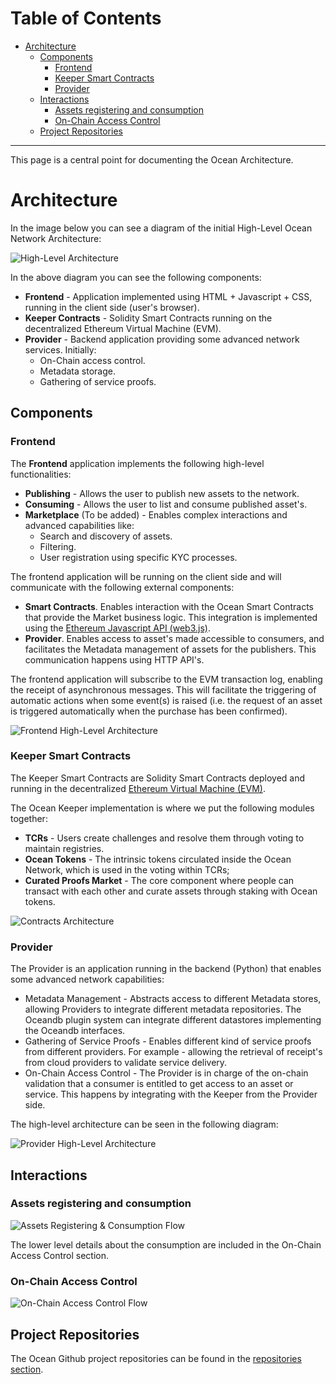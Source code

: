 
Table of Contents
=================

   * [Architecture](#architecture)
      * [Components](#components)
         * [Frontend](#frontend)
         * [Keeper Smart Contracts](#keeper-smart-contracts)
         * [Provider](#provider)
      * [Interactions](#interactions)
         * [Assets registering and consumption](#assets-registering-and-consumption)
         * [On-Chain Access Control](#on-chain-access-control)
      * [Project Repositories](#project-repositories)


---


This page is a central point for documenting the Ocean Architecture.

# Architecture

In the image below you can see a diagram of the initial High-Level Ocean Network Architecture:

![High-Level Architecture](architecture/img/high-level-architecture.png)

In the above diagram you can see the following components:

- **Frontend** - Application implemented using HTML + Javascript + CSS, running in the client side (user's browser).
- **Keeper Contracts** - Solidity Smart Contracts running on the decentralized Ethereum Virtual Machine (EVM).
- **Provider** - Backend application providing some advanced network services. Initially:
  - On-Chain access control.
  - Metadata storage.
  - Gathering of service proofs.


## Components

### Frontend

The **Frontend** application implements the following high-level functionalities:

- **Publishing** - Allows the user to publish new assets to the network.
- **Consuming** - Allows the user to list and consume published asset's.
- **Marketplace** (To be added) - Enables complex interactions and advanced capabilities like:
  - Search and discovery of assets.
  - Filtering.
  - User registration using specific KYC processes.

The frontend application will be running on the client side and will communicate with the following external components:

 - **Smart Contracts**. Enables interaction with the Ocean Smart Contracts that provide the Market business logic. This integration is implemented using the [Ethereum Javascript API (web3.js)](https://github.com/ethereum/web3.js/).
 - **Provider**. Enables access to asset's made accessible to consumers, and facilitates the Metadata management of assets for the publishers. This communication happens using HTTP API's.

The frontend application will subscribe to the EVM transaction log, enabling the receipt of asynchronous messages. This will facilitate the triggering of automatic actions when some event(s) is raised (i.e. the request of an asset is triggered automatically when the purchase has been confirmed).

![Frontend High-Level Architecture](architecture/img/frontend-hl-arch.png)


### Keeper Smart Contracts

The Keeper Smart Contracts are Solidity Smart Contracts deployed and running in the decentralized [Ethereum Virtual Machine (EVM)](https://github.com/ethereum/wiki/wiki/Ethereum-introduction#about-ethereum).

The Ocean Keeper implementation is where we put the following modules together:

- **TCRs** - Users create challenges and resolve them through voting to maintain registries.
- **Ocean Tokens** - The intrinsic tokens circulated inside the Ocean Network, which is used in the voting within TCRs;
- **Curated Proofs Market** - The core component where people can transact with each other and curate assets through staking with Ocean tokens.

![Contracts Architecture](architecture/img/contracts-structure.jpg)


### Provider

The Provider is an application running in the backend (Python) that enables some advanced network capabilities:

- Metadata Management - Abstracts access to different Metadata stores, allowing Providers to integrate different metadata repositories. The Oceandb plugin system can integrate different datastores implementing the Oceandb interfaces.
- Gathering of Service Proofs - Enables different kind of service proofs from different providers. For example - allowing the retrieval of receipt's from cloud providers to validate service delivery.
- On-Chain Access Control - The Provider is in charge of the on-chain validation that a consumer is entitled to get access to an asset or service. This happens by integrating with the Keeper from the Provider side.

The high-level architecture can be seen in the following diagram:

![Provider High-Level Architecture](architecture/img/provider-hl-arch.png)

## Interactions

### Assets registering and consumption

![Assets Registering & Consumption Flow](architecture/img/assets-registering.png)

The lower level details about the consumption are included in the On-Chain Access Control section.

### On-Chain Access Control

![On-Chain Access Control Flow](architecture/img/onchain-acl.png)

## Project Repositories

The Ocean Github project repositories can be found in the [repositories section](architecture/repos.md).


